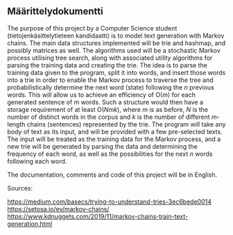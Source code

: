 ## Määrittelydokumentti ##

The purpose of this project by a Computer Science student (tietojenkäsittelytieteen kandidaatti) is to model text generation with Markov chains. The main data structures implemented will be trie and hashmap, and possibly matrices as well. The algorithms used will be a stochastic Markov process utilising tree search, along with associated utility algorithms for parsing the training data and creating the trie. The idea is to parse the training data given to the program, split it into words, and insert those words into a trie in order to enable the Markov process to traverse the tree and probabilistically determine the next word (state) following the _n_ previous words. This will allow us to achieve an efficiency of O(_m_) for each generated sentence of m words. Such a structure would then have a storage requirement of at least O(_N*m*k_), where _m_ is as before, _N_ is the number of distinct words in the corpus and _k_ is the number of different _m_-length chains (sentences) represented by the trie. The program will take any body of text as its input, and will be provided with a few pre-selected texts. The input will be treated as the training data for the Markov process, and a new trie will be generated by parsing the data and determining the frequency of each word, as well as the possibilities for the next _n_ words following each word.

The documentation, comments and code of this project will be in English.


Sources:

https://medium.com/basecs/trying-to-understand-tries-3ec6bede0014
https://setosa.io/ev/markov-chains/
https://www.kdnuggets.com/2019/11/markov-chains-train-text-generation.html

